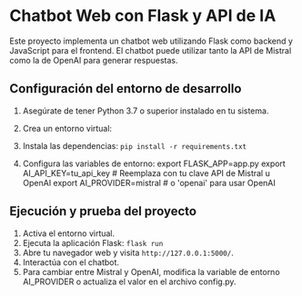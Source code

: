 # Chatbot Web con Flask y API de IA

Este proyecto implementa un chatbot web utilizando Flask como backend y JavaScript para el frontend. El chatbot puede utilizar tanto la API de Mistral como la de OpenAI para generar respuestas.

## Configuración del entorno de desarrollo

1. Asegúrate de tener Python 3.7 o superior instalado en tu sistema.

2. Crea un entorno virtual:
3. Instala las dependencias: `pip install -r requirements.txt`
4. Configura las variables de entorno:
    export FLASK_APP=app.py
    export AI_API_KEY=tu_api_key  # Reemplaza con tu clave API de Mistral u OpenAI
    export AI_PROVIDER=mistral  # o 'openai' para usar OpenAI

## Ejecución y prueba del proyecto

1. Activa el entorno virtual.
2. Ejecuta la aplicación Flask: `flask run`
3. Abre tu navegador web y visita `http://127.0.0.1:5000/`.
4. Interactúa con el chatbot.
5. Para cambiar entre Mistral y OpenAI, modifica la variable de entorno AI_PROVIDER o actualiza el valor en el archivo config.py.
